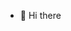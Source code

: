 - 👋 Hi there

<!---
OluwatosinMariam/OluwatosinMariam is a ✨ special ✨ repository because its `README.md` (this file) appears on your GitHub profile.
You can click the Preview link to take a look at your changes.
--->
